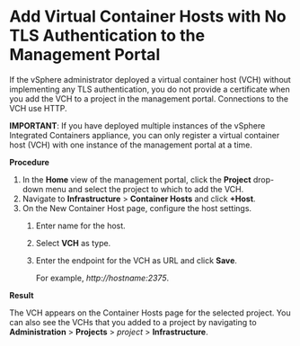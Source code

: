 # Add Virtual Container Hosts with No TLS Authentication to the Management Portal #


If the vSphere administrator deployed a virtual container host (VCH)  without implementing any TLS authentication, you do not provide a certificate when you add the VCH to a project in the management portal. Connections to the VCH use HTTP.

**IMPORTANT**: If you have deployed multiple instances of the vSphere Integrated Containers appliance, you can only register a virtual container host (VCH) with one instance of the management portal at a time.

**Procedure**

1. In the **Home** view of the management portal, click the **Project**  drop-down menu and select the project to which to add the VCH.
2. Navigate to **Infrastructure** > **Container Hosts** and click **+Host**.
2. On the New Container Host page, configure the host settings.
	1. Enter name for the host.
	2. Select **VCH** as type.
	2. Enter the endpoint for the VCH as URL and click **Save**.

	    For example, *http://*hostname*:2375*.

**Result**

The VCH appears on the Container Hosts page for the selected project. You can also see the VCHs that you added to a project by navigating to **Administration** > **Projects** > *project* > **Infrastructure**.
